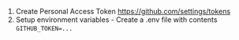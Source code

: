
1. Create Personal Access Token https://github.com/settings/tokens
2. Setup environment variables - Create a .env file with contents ```GITHUB_TOKEN=...```


